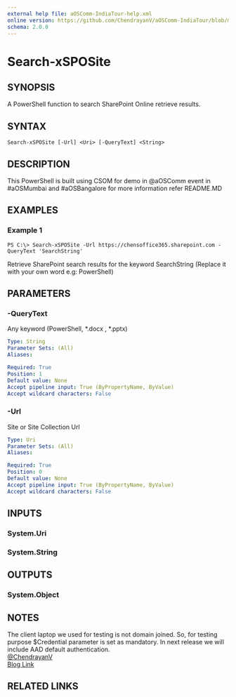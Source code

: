 ```yaml
---
external help file: aOSComm-IndiaTour-help.xml
online version: https://github.com/ChendrayanV/aOSComm-IndiaTour/blob/master/docs/Search-xSPOSite.md
schema: 2.0.0
---
```


# Search-xSPOSite

## SYNOPSIS
A PowerShell function to search SharePoint Online retrieve results. 

## SYNTAX

```
Search-xSPOSite [-Url] <Uri> [-QueryText] <String>
```

## DESCRIPTION
This PowerShell is built using CSOM for demo in @aOSComm event in #aOSMumbai and #aOSBangalore for more information refer README.MD

## EXAMPLES

### Example 1
```
PS C:\> Search-xSPOSite -Url https://chensoffice365.sharepoint.com -QueryText 'SearchString'
```

Retrieve SharePoint search results for the keyword SearchString (Replace it with your own word e.g: PowerShell)

## PARAMETERS

### -QueryText
Any keyword (PowerShell, *.docx , *.pptx)

```yaml
Type: String
Parameter Sets: (All)
Aliases: 

Required: True
Position: 1
Default value: None
Accept pipeline input: True (ByPropertyName, ByValue)
Accept wildcard characters: False
```

### -Url
Site or Site Collection Url

```yaml
Type: Uri
Parameter Sets: (All)
Aliases: 

Required: True
Position: 0
Default value: None
Accept pipeline input: True (ByPropertyName, ByValue)
Accept wildcard characters: False
```

## INPUTS

### System.Uri
### System.String


## OUTPUTS

### System.Object

## NOTES
The client laptop we used for testing is not domain joined. So, for testing purpose $Credential parameter is set 
as mandatory. In next release we will include AAD default authentication.  
[@ChendrayanV](https://twitter.com/ChendrayanV)  
[Blog Link](http://chen.about-powershell.com)

## RELATED LINKS

